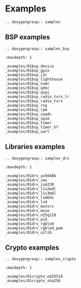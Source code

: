 Examples
========

```{eval-rst}
.. doxygengroup:: samples
```

BSP examples
------------

```{eval-rst}
.. doxygengroup:: samples_bsp
```

```{toctree}
:maxdepth: 1

_examples/01bsp_device
_examples/01bsp_gpio
_examples/01bsp_i2c
_examples/01bsp_lighthouse
_examples/01bsp_nvmc
_examples/01bsp_qdec
_examples/01bsp_qspi
_examples/01bsp_radio_txrx_lr
_examples/01bsp_radio_txrx
_examples/01bsp_rng
_examples/01bsp_rpm
_examples/01bsp_saadc
_examples/01bsp_spim
_examples/01bsp_timer
_examples/01bsp_timer_hf
_examples/01bsp_uart
```

Libraries examples
------------------

```{eval-rst}
.. doxygengroup:: samples_drv
```

```{toctree}
:maxdepth: 1

_examples/01drv_as5048b
_examples/01drv_imu
_examples/01drv_ism330
_examples/01drv_lis2mdl
_examples/01drv_lis3mdl
_examples/01drv_lsm6ds
_examples/01drv_lz4
_examples/01drv_motors
_examples/01drv_move
_examples/01drv_n25q128
_examples/01drv_pid
_examples/01drv_rgbled
_examples/01drv_rgbled_pwm
_examples/01drv_uzlib
```

Crypto examples
---------------

```{eval-rst}
.. doxygengroup:: samples_crypto
```

```{toctree}
:maxdepth: 1

_examples/01crypto_ed25519
_examples/01crypto_sha256
```
